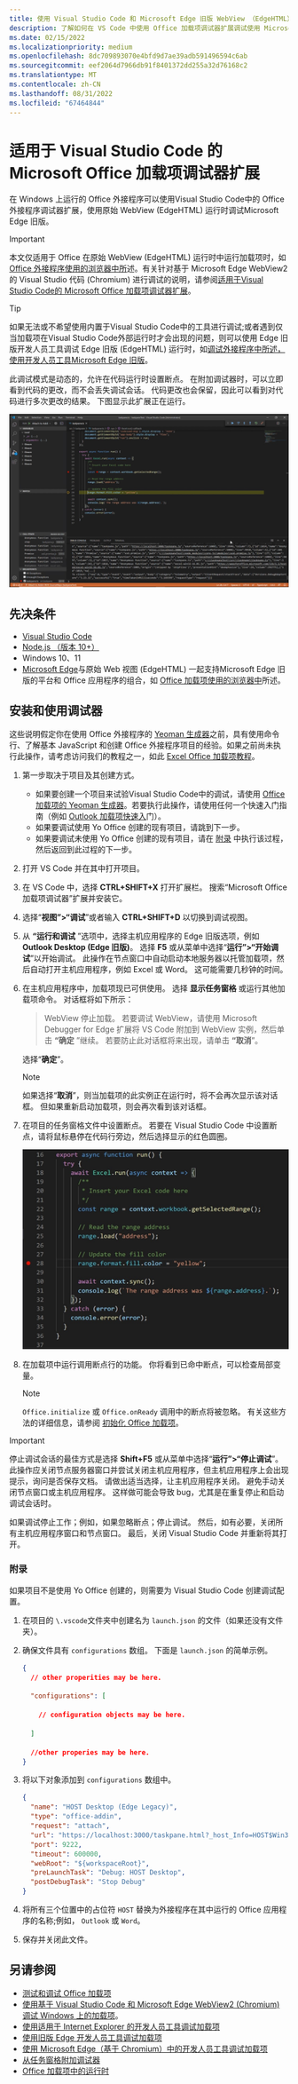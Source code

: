 ```yaml
---
title: 使用 Visual Studio Code 和 Microsoft Edge 旧版 WebView （EdgeHTML）在 Windows 上调试加载项
description: 了解如何在 VS Code 中使用 Office 加载项调试器扩展调试使用 Microsoft Edge 旧版 WebView (EdgeHTML) 的 Office 加载项。
ms.date: 02/15/2022
ms.localizationpriority: medium
ms.openlocfilehash: 8dc709893070e4bfd9d7ae39adb591496594c6ab
ms.sourcegitcommit: eef2064d7966db91f8401372dd255a32d76168c2
ms.translationtype: MT
ms.contentlocale: zh-CN
ms.lasthandoff: 08/31/2022
ms.locfileid: "67464844"
---
```

# <a name="microsoft-office-add-in-debugger-extension-for-visual-studio-code"></a>适用于 Visual Studio Code 的 Microsoft Office 加载项调试器扩展

在 Windows 上运行的 Office 外接程序可以使用Visual Studio Code中的 Office 外接程序调试器扩展，使用原始 WebView (EdgeHTML) 运行时调试Microsoft Edge 旧版。 

> [!IMPORTANT]
> 本文仅适用于 Office 在原始 WebView (EdgeHTML) 运行时中运行加载项时，如 [Office 外接程序使用的浏览器中所](../concepts/browsers-used-by-office-web-add-ins.md)述。有关针对基于 Microsoft Edge WebView2 的 Visual Studio 代码 (Chromium) 进行调试的说明，请参阅[适用于Visual Studio Code的 Microsoft Office 加载项调试器扩展](debug-desktop-using-edge-chromium.md)。

> [!TIP]
> 如果无法或不希望使用内置于Visual Studio Code中的工具进行调试;或者遇到仅当加载项在Visual Studio Code外部运行时才会出现的问题，则可以使用 Edge 旧版开发人员工具调试 Edge 旧版 (EdgeHTML) 运行时，如[调试外接程序中所述，使用开发人员工具Microsoft Edge 旧版](debug-add-ins-using-devtools-edge-legacy.md)。

此调试模式是动态的，允许在代码运行时设置断点。 在附加调试器时，可以立即看到代码的更改，而不会丢失调试会话。 代码更改也会保留，因此可以看到对代码进行多次更改的结果。 下图显示此扩展正在运行。

![Office 加载项调试器扩展调试 Excel 加载项的一部分。](../images/vs-debugger-extension-for-office-addins.jpg)

## <a name="prerequisites"></a>先决条件

- [Visual Studio Code](https://code.visualstudio.com/)
- [Node.js （版本 10+）](https://nodejs.org/)
- Windows 10、11
- [Microsoft Edge](https://www.microsoft.com/edge)与原始 Web 视图 (EdgeHTML) 一起支持Microsoft Edge 旧版的平台和 Office 应用程序的组合，如 [Office 加载项使用的浏览器中](../concepts/browsers-used-by-office-web-add-ins.md)所述。

## <a name="install-and-use-the-debugger"></a>安装和使用调试器

这些说明假定你在使用 Office 外接程序的 [Yeoman 生成器](../develop/yeoman-generator-overview.md)之前，具有使用命令行、了解基本 JavaScript 和创建 Office 外接程序项目的经验。如果之前尚未执行此操作，请考虑访问我们的教程之一，如此 [Excel Office 加载项教程](../tutorials/excel-tutorial.md)。

1. 第一步取决于项目及其创建方式。

   - 如果要创建一个项目来试验Visual Studio Code中的调试，请使用 [Office 加载项的 Yeoman 生成器](../develop/yeoman-generator-overview.md)。若要执行此操作，请使用任何一个快速入门指南（例如 [Outlook 加载项快速入](../quickstarts/outlook-quickstart.md)门）。
   - 如果要调试使用 Yo Office 创建的现有项目，请跳到下一步。
   - 如果要调试未使用 Yo Office 创建的现有项目，请在 [附录](#appendix) 中执行该过程，然后返回到此过程的下一步。


1. 打开 VS Code 并在其中打开项目。 

1. 在 VS Code 中，选择 **CTRL+SHIFT+X** 打开扩展栏。 搜索“Microsoft Office 加载项调试器”扩展并安装它。

1. 选择“**视图”>“调试**”或者输入 **CTRL+SHIFT+D** 以切换到调试视图。

1. 从 **“运行和调试** ”选项中，选择主机应用程序的 Edge 旧版选项，例如 **Outlook Desktop (Edge 旧版)**。 选择 **F5** 或从菜单中选择“**运行”>“开始调试**”以开始调试。 此操作在节点窗口中自动启动本地服务器以托管加载项，然后自动打开主机应用程序，例如 Excel 或 Word。 这可能需要几秒钟的时间。

1. 在主机应用程序中，加载项现已可供使用。 选择 **显示任务窗格** 或运行其他加载项命令。 对话框将如下所示：

   > WebView 停止加载。
   > 若要调试 WebView，请使用 Microsoft Debugger for Edge 扩展将 VS Code 附加到 WebView 实例，然后单击 **“确定** ”继续。 若要防止此对话框将来出现，请单击 **“取消**”。

   选择“**确定**”。

   > [!NOTE]
   > 如果选择“**取消**”，则当加载项的此实例正在运行时，将不会再次显示该对话框。 但如果重新启动加载项，则会再次看到该对话框。

1. 在项目的任务窗格文件中设置断点。 若要在 Visual Studio Code 中设置断点，请将鼠标悬停在代码行旁边，然后选择显示的红色圆圈。

    ![红色圆圈显示在 Visual Studio Code 中的代码行上。](../images/set-breakpoint.jpg)

1. 在加载项中运行调用断点行的功能。 你将看到已命中断点，可以检查局部变量。

   > [!NOTE]
   > `Office.initialize` 或 `Office.onReady` 调用中的断点将被忽略。 有关这些方法的详细信息，请参阅 [初始化 Office 加载项](../develop/initialize-add-in.md)。

> [!IMPORTANT]
> 停止调试会话的最佳方式是选择 **Shift+F5** 或从菜单中选择“**运行”>“停止调试**”。 此操作应关闭节点服务器窗口并尝试关闭主机应用程序，但主机应用程序上会出现提示，询问是否保存文档。 请做出适当选择，让主机应用程序关闭。 避免手动关闭节点窗口或主机应用程序。 这样做可能会导致 bug，尤其是在重复停止和启动调试会话时。
>
> 如果调试停止工作；例如，如果忽略断点；停止调试。 然后，如有必要，关闭所有主机应用程序窗口和节点窗口。 最后，关闭 Visual Studio Code 并重新将其打开。

### <a name="appendix"></a>附录

如果项目不是使用 Yo Office 创建的，则需要为 Visual Studio Code 创建调试配置。 

1. 在项目的 `\.vscode`文件夹中创建名为 `launch.json` 的文件（如果还没有文件夹）。 
1. 确保文件具有 `configurations` 数组。 下面是 `launch.json` 的简单示例。

    ```json
    {
      // other properities may be here.

      "configurations": [

        // configuration objects may be here.

      ]

      //other properies may be here.
    }
    ```

1. 将以下对象添加到 `configurations` 数组中。

    ```json
    {
      "name": "HOST Desktop (Edge Legacy)",
      "type": "office-addin",
      "request": "attach",
      "url": "https://localhost:3000/taskpane.html?_host_Info=HOST$Win32$16.01$en-US$$$$0",
      "port": 9222,
      "timeout": 600000,
      "webRoot": "${workspaceRoot}",
      "preLaunchTask": "Debug: HOST Desktop",
      "postDebugTask": "Stop Debug"
    }
    ```

1. 将所有三个位置中的占位符 `HOST` 替换为外接程序在其中运行的 Office 应用程序的名称;例如， `Outlook` 或 `Word`。
1. 保存并关闭此文件。

## <a name="see-also"></a>另请参阅

- [测试和调试 Office 加载项](test-debug-office-add-ins.md)
- [使用基于 Visual Studio Code 和 Microsoft Edge WebView2 (Chromium) 调试 Windows 上的加载项](debug-desktop-using-edge-chromium.md)。
- [使用适用于 Internet Explorer 的开发人员工具调试加载项](debug-add-ins-using-f12-tools-ie.md)
- [使用旧版 Edge 开发人员工具调试加载项](debug-add-ins-using-devtools-edge-legacy.md)
- [使用 Microsoft Edge（基于 Chromium）中的开发人员工具调试加载项](debug-add-ins-using-devtools-edge-chromium.md)
- [从任务窗格附加调试器](attach-debugger-from-task-pane.md)
- [Office 加载项中的运行时](runtimes.md)